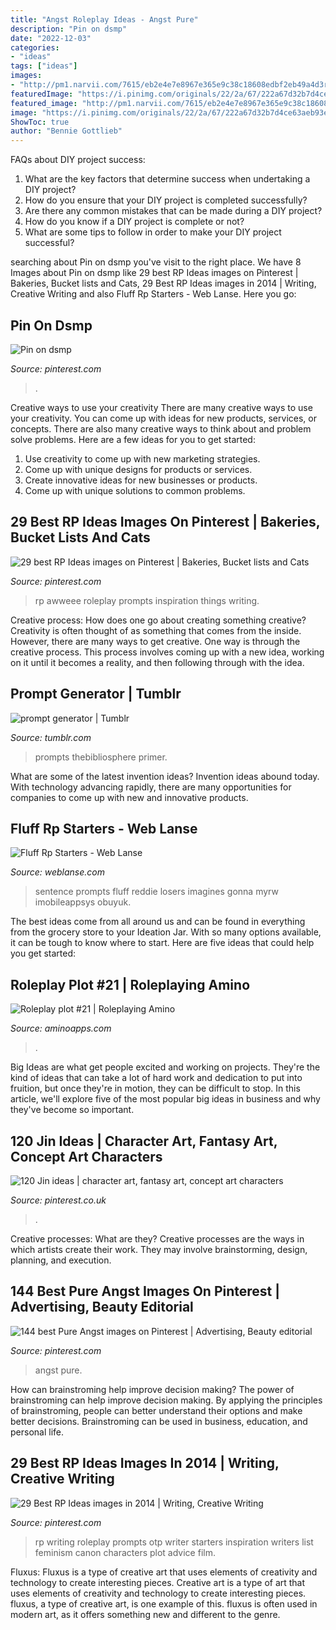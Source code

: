 ```yaml
---
title: "Angst Roleplay Ideas - Angst Pure"
description: "Pin on dsmp"
date: "2022-12-03"
categories:
- "ideas"
tags: ["ideas"]
images:
- "http://pm1.narvii.com/7615/eb2e4e7e8967e365e9c38c18608edbf2eb49a4d3r1-736-736v2_uhq.jpg"
featuredImage: "https://i.pinimg.com/originals/22/2a/67/222a67d32b7d4ce63aeb93e8c7945e3a.jpg"
featured_image: "http://pm1.narvii.com/7615/eb2e4e7e8967e365e9c38c18608edbf2eb49a4d3r1-736-736v2_uhq.jpg"
image: "https://i.pinimg.com/originals/22/2a/67/222a67d32b7d4ce63aeb93e8c7945e3a.jpg"
ShowToc: true
author: "Bennie Gottlieb"
---
```



FAQs about DIY project success:
1. What are the key factors that determine success when undertaking a DIY project?
2. How do you ensure that your DIY project is completed successfully? 
3. Are there any common mistakes that can be made during a DIY project? 
4. How do you know if a DIY project is complete or not? 
5. What are some tips to follow in order to make your DIY project successful?

	

		
searching about Pin on dsmp you've visit to the right place. We have 8 Images about Pin on dsmp like 29 best RP Ideas images on Pinterest | Bakeries, Bucket lists and Cats, 29 Best RP Ideas images in 2014 | Writing, Creative Writing and also Fluff Rp Starters - Web Lanse. Here you go:
		
    
## Pin On Dsmp

<img loading=lazy src="https://i.pinimg.com/originals/4e/e0/b1/4ee0b163afd80d782e5e74da10fb0f89.jpg" onerror="this.onerror=null;this.src='https://tse1.mm.bing.net/th?id=OIP.BVsWFvLsJ4bU28AfvMUAjwHaKg&amp;pid=15.1';" alt="Pin on dsmp">

_Source: pinterest.com_

>. 

	

Creative ways to use your creativity
There are many creative ways to use your creativity. You can come up with ideas for new products, services, or concepts. There are also many creative ways to think about and problem solve problems. Here are a few ideas for you to get started:
1) Use creativity to come up with new marketing strategies.
2) Come up with unique designs for products or services.
3) Create innovative ideas for new businesses or products.
4) Come up with unique solutions to common problems.

    
## 29 Best RP Ideas Images On Pinterest | Bakeries, Bucket Lists And Cats

<img loading=lazy src="https://i.pinimg.com/736x/54/8d/a5/548da5aeb6189cea3a45d8385d2e9525--writing-ideas-writing-inspiration.jpg" onerror="this.onerror=null;this.src='https://tse2.mm.bing.net/th?id=OIP.Bwg1C4h4yRMVOPU3atHyawHaIT&amp;pid=15.1';" alt="29 best RP Ideas images on Pinterest | Bakeries, Bucket lists and Cats">

_Source: pinterest.com_

>rp awweee roleplay prompts inspiration things writing. 

	

Creative process: How does one go about creating something creative?
Creativity is often thought of as something that comes from the inside. However, there are many ways to get creative. One way is through the creative process. This process involves coming up with a new idea, working on it until it becomes a reality, and then following through with the idea.

    
## Prompt Generator | Tumblr

<img loading=lazy src="https://66.media.tumblr.com/33fd785b80eef52d8e2a25e1d1fdfc05/tumblr_p4zjw1tE5A1tamluso2_500.png" onerror="this.onerror=null;this.src='https://tse3.mm.bing.net/th?id=OIP.bVh9SK7oiLumtLOYqorL-gHaEH&amp;pid=15.1';" alt="prompt generator | Tumblr">

_Source: tumblr.com_

>prompts thebibliosphere primer. 

	

What are some of the latest invention ideas?
Invention ideas abound today. With technology advancing rapidly, there are many opportunities for companies to come up with new and innovative products.

    
## Fluff Rp Starters - Web Lanse

<img loading=lazy src="https://i.pinimg.com/originals/22/2a/67/222a67d32b7d4ce63aeb93e8c7945e3a.jpg" onerror="this.onerror=null;this.src='https://tse1.mm.bing.net/th?id=OIP.Q1zqzz_0qFXBVvt1lGVC2AHaLo&amp;pid=15.1';" alt="Fluff Rp Starters - Web Lanse">

_Source: weblanse.com_

>sentence prompts fluff reddie losers imagines gonna myrw imobileappsys obuyuk. 

	

The best ideas come from all around us and can be found in everything from the grocery store to your Ideation Jar. With so many options available, it can be tough to know where to start. Here are five ideas that could help you get started: 

    
## Roleplay Plot #21 | Roleplaying Amino

<img loading=lazy src="http://pm1.narvii.com/7615/eb2e4e7e8967e365e9c38c18608edbf2eb49a4d3r1-736-736v2_uhq.jpg" onerror="this.onerror=null;this.src='https://tse1.mm.bing.net/th?id=OIP.XkmQqvDIrdG33DNieYmQnwHaHa&amp;pid=15.1';" alt="Roleplay plot #21 | Roleplaying Amino">

_Source: aminoapps.com_

>. 

	

Big Ideas are what get people excited and working on projects. They're the kind of ideas that can take a lot of hard work and dedication to put into fruition, but once they're in motion, they can be difficult to stop. In this article, we'll explore five of the most popular big ideas in business and why they've become so important.

    
## 120 Jin Ideas | Character Art, Fantasy Art, Concept Art Characters

<img loading=lazy src="https://i.pinimg.com/236x/ad/5e/51/ad5e51c1154cb991519c3fcc6930e2d8.jpg" onerror="this.onerror=null;this.src='https://tse4.mm.bing.net/th?id=OIP.x__-7sQjHmmfn-nM5ZJz5ADrCs&amp;pid=15.1';" alt="120 Jin ideas | character art, fantasy art, concept art characters">

_Source: pinterest.co.uk_

>. 

	

Creative processes: What are they?
Creative processes are the ways in which artists create their work. They may involve brainstorming, design, planning, and execution.

    
## 144 Best Pure Angst Images On Pinterest | Advertising, Beauty Editorial

<img loading=lazy src="https://i.pinimg.com/736x/53/9c/41/539c410a421831e0907cced91d48cbfe--angst-faithful.jpg" onerror="this.onerror=null;this.src='https://tse4.mm.bing.net/th?id=OIP.NcSwfkB3kULNrArXMNM0HgEsEs&amp;pid=15.1';" alt="144 best Pure Angst images on Pinterest | Advertising, Beauty editorial">

_Source: pinterest.com_

>angst pure. 

	

How can brainstroming help improve decision making?
The power of brainstroming can help improve decision making. By applying the principles of brainstroming, people can better understand their options and make better decisions. Brainstroming can be used in business, education, and personal life.

    
## 29 Best RP Ideas Images In 2014 | Writing, Creative Writing

<img loading=lazy src="https://i.pinimg.com/236x/54/8d/a5/548da5aeb6189cea3a45d8385d2e9525--writing-ideas-writing-inspiration.jpg?nii=t" onerror="this.onerror=null;this.src='https://tse4.mm.bing.net/th?id=OIP.aqjSNihq33hjB_L_d6r13gAAAA&amp;pid=15.1';" alt="29 Best RP Ideas images in 2014 | Writing, Creative Writing">

_Source: pinterest.com_

>rp writing roleplay prompts otp writer starters inspiration writers list feminism canon characters plot advice film. 

	

Fluxus: Fluxus is a type of creative art that uses elements of creativity and technology to create interesting pieces.
Creative art is a type of art that uses elements of creativity and technology to create interesting pieces. fluxus, a type of creative art, is one example of this. fluxus is often used in modern art, as it offers something new and different to the genre.


